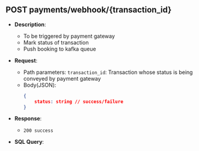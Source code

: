 ## POST payments/webhook/{transaction_id}
- **Description**: 
    - To be triggered by payment gateway
    - Mark status of transaction
    - Push booking to kafka queue

- **Request**:
    - Path parameters:
        `transaction_id`: Transaction whose status is being conveyed by payment gateway
    - Body(JSON):
        ```json
        {
            status: string // success/failure
        }
        ```
- **Response**:
    - `200 success`
    
- **SQL Query**:
    ```sql
    
    ```